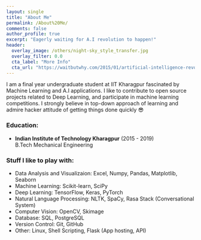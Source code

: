 ```yaml
---
layout: single
title: "About Me"
permalink: /About%20Me/
comments: false
author_profile: true
excerpt: "Eagerly waiting for A.I revolution to happen!"
header:
  overlay_image: /others/night-sky_style_transfer.jpg
  overlay_filter: 0.0
  cta_label: "More Info"
  cta_url: "https://waitbutwhy.com/2015/01/artificial-intelligence-revolution-1.html"
---
```



I am a final year undergraduate student at IIT Kharagpur fascinated by Machine Learning and A.I applications. I like to contribute to open source projects related to Deep Learning, and participate in machine learning competitions. I strongly believe in top-down approach of learning and admire hacker attitude of getting things done quickly :sunglasses:


### Education:
- **Indian Institute of Technology Kharagpur** (2015 - 2019)   
  B.Tech Mechanical Engineering


### Stuff I like to play with:
- Data Analysis and Visualizaion: Excel, Numpy, Pandas, Matplotlib, Seaborn
- Machine Learning: Scikit-learn, SciPy 
- Deep Learning: TensorFlow, Keras, PyTorch
- Natural Language Processing: NLTK, SpaCy, Rasa Stack (Conversational System)
- Computer Vision: OpenCV, Skimage
- Database: SQL, PostgreSQL
- Version Control: Git, GitHub
- Other: Linux, Shell Scripting, Flask (App hosting, API)
